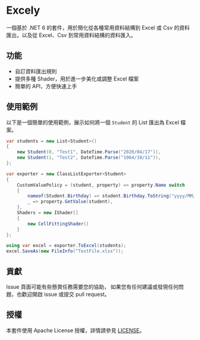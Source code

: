 # Excely

一個基於 .NET 6 的套件，用於簡化從各種常用資料結構到 Excel 或 Csv 的資料匯出，以及從 Excel、Csv 到常用資料結構的資料匯入。

## 功能

- 自訂資料匯出規則
- 提供多種 Shader，用於進一步美化或調整 Excel 檔案
- 簡單的 API，方便快速上手

## 使用範例

以下是一個簡單的使用範例，展示如何將一個 `Student` 的 List 匯出為 Excel 檔案。

```csharp
var students = new List<Student>()
{
    new Student(0, "Test1", DateTime.Parse("2020/04/17")),
    new Student(1, "Test2", DateTime.Parse("1964/10/11")),
};

var exporter = new ClassListExporter<Student>
{
    CustomValuePolicy = (student, property) => property.Name switch
    {
        nameof(Student.Birthday) => student.Birthday.ToString("yyyy/MM/dd"),
        _ => property.GetValue(student),
    },
    Shaders = new IShader[]
    {
        new CellFittingShader()
    }
};

using var excel = exporter.ToExcel(students);
excel.SaveAs(new FileInfo("TestFile.xlsx"));
```

## 貢獻

Issue 頁面可能有些懸賞任務需要您的協助，
如果您有任何建議或發現任何問題，也歡迎開啟 issue 或提交 pull request。

## 授權

本套件使用 Apache License 授權，詳情請參見 [LICENSE](LICENSE)。
